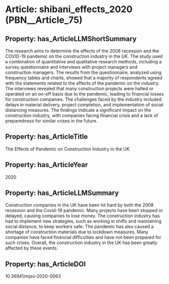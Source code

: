 # Article: __shibani_effects_2020__ (PBN__Article_75)

## Property: has_ArticleLLMShortSummary

The research aims to determine the effects of the 2008 recession and the COVID-19 pandemic on the construction industry in the UK. The study used a combination of quantitative and qualitative research methods, including a survey questionnaire and interviews with project managers and construction managers. The results from the questionnaire, analyzed using frequency tables and charts, showed that a majority of respondents agreed with the statements related to the effects of the pandemic on the industry. The interviews revealed that many construction projects were halted or operated on an on-off basis due to the pandemic, leading to financial losses for construction companies. The challenges faced by the industry included delays in material delivery, project completion, and implementation of social distancing measures. The findings indicate a significant impact on the construction industry, with companies facing financial crisis and a lack of preparedness for similar crises in the future.

## Property: has_ArticleTitle

The Effects of Pandemic on Construction Industry in the UK

## Property: has_ArticleYear

2020

## Property: has_ArticleLLMSummary

Construction companies in the UK have been hit hard by both the 2008 recession and the Covid-19 pandemic. Many projects have been stopped or delayed, causing companies to lose money. The construction industry has had to implement new strategies, such as working in shifts and maintaining social distance, to keep workers safe. The pandemic has also caused a shortage of construction materials due to lockdown measures. Many companies have faced financial difficulties and have not been prepared for such crises. Overall, the construction industry in the UK has been greatly affected by these events.

## Property: has_ArticleDOI

10.36941/mjss-2020-0063

